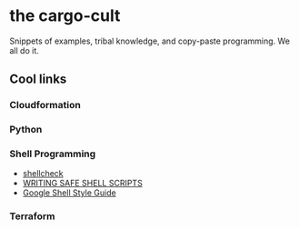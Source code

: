 # the cargo-cult

Snippets of examples, tribal knowledge, and copy-paste programming. We all do it.

## Cool links

### Cloudformation

### Python

### Shell Programming

- [shellcheck](https://www.shellcheck.net)
- [WRITING SAFE SHELL SCRIPTS](https://sipb.mit.edu/doc/safe-shell/)
- [Google Shell Style Guide](https://google.github.io/styleguide/shellguide.html)

### Terraform
